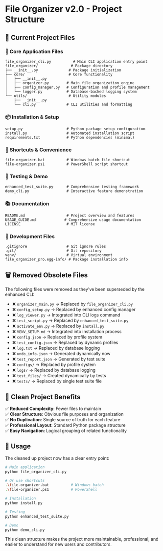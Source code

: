 # File Organizer v2.0 - Project Structure

## 📁 **Current Project Files**

### 🚀 **Core Application Files**
```
file_organizer_cli.py          # Main CLI application entry point
file_organizer/               # Package directory
├── __init__.py              # Package initialization
├── core/                    # Core functionality
│   ├── __init__.py
│   ├── organizer.py        # Main file organization engine
│   ├── config_manager.py   # Configuration and profile management
│   └── logger.py           # Database-backed logging system
└── utils/                   # Utility modules
    ├── __init__.py
    └── cli.py              # CLI utilities and formatting
```

### 📦 **Installation & Setup**
```
setup.py                    # Python package setup configuration
install.py                  # Automated installation script
requirements.txt            # Python dependencies (minimal)
```

### 🔧 **Shortcuts & Convenience**
```
file-organizer.bat          # Windows batch file shortcut
file-organizer.ps1          # PowerShell script shortcut
```

### 🧪 **Testing & Demo**
```
enhanced_test_suite.py      # Comprehensive testing framework
demo_cli.py                 # Interactive feature demonstration
```

### 📚 **Documentation**
```
README.md                   # Project overview and features
USAGE_GUIDE.md             # Comprehensive usage documentation
LICENSE                     # MIT license
```

### 🔧 **Development Files**
```
.gitignore                  # Git ignore rules
.git/                       # Git repository
venv/                       # Virtual environment
file_organizer_pro.egg-info/ # Package installation info
```

## 🗑️ **Removed Obsolete Files**

The following files were removed as they've been superseded by the enhanced CLI:

- ❌ `organizer_main.py` → Replaced by `file_organizer_cli.py`
- ❌ `config_setup.py` → Replaced by enhanced config manager
- ❌ `log_viewer.py` → Integrated into CLI logs command
- ❌ `test_script.py` → Replaced by `enhanced_test_suite.py`
- ❌ `activate_env.py` → Replaced by `install.py`
- ❌ `VENV_SETUP.md` → Integrated into installation process
- ❌ `config.json` → Replaced by profile system
- ❌ `test_config.json` → Replaced by dynamic profiles
- ❌ `log.txt` → Replaced by database logging
- ❌ `undo_info.json` → Generated dynamically now
- ❌ `test_report.json` → Generated by test suite
- ❌ `configs/` → Replaced by profile system
- ❌ `logs/` → Replaced by database logging
- ❌ `test_files/` → Created dynamically by tests
- ❌ `tests/` → Replaced by single test suite file

## 🎯 **Clean Project Benefits**

✅ **Reduced Complexity**: Fewer files to maintain  
✅ **Clear Structure**: Obvious file purposes and organization  
✅ **No Duplication**: Single source of truth for each feature  
✅ **Professional Layout**: Standard Python package structure  
✅ **Easy Navigation**: Logical grouping of related functionality  

## 🚀 **Usage**

The cleaned up project now has a clear entry point:

```bash
# Main application
python file_organizer_cli.py

# Or use shortcuts
.\file-organizer.bat          # Windows batch
.\file-organizer.ps1          # PowerShell

# Installation
python install.py

# Testing
python enhanced_test_suite.py

# Demo
python demo_cli.py
```

This clean structure makes the project more maintainable, professional, and easier to understand for new users and contributors.